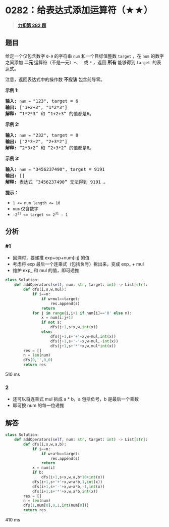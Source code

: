 # 0282：给表达式添加运算符（★★）


> <u>**[力扣第 282 题](https://leetcode.cn/problems/expression-add-operators/)**</u>

## 题目

<p>给定一个仅包含数字 <code>0-9</code> 的字符串 <code>num</code> 和一个目标值整数 <code>target</code> ，在 <code>num</code> 的数字之间添加 <strong>二元 </strong>运算符（不是一元）<code>+</code>、<code>-</code> 或 <code>*</code> ，返回 <strong>所有</strong> 能够得到 <code>target </code>的表达式。</p>

<p>注意，返回表达式中的操作数 <strong>不应该</strong> 包含前导零。</p>



<p><strong>示例 1:</strong></p>

<pre>
<strong>输入:</strong> <code>num = </code>"123", target = 6
<strong>输出: </strong>["1+2+3", "1*2*3"]
<strong>解释: </strong>“1*2*3” 和 “1+2+3” 的值都是6。
</pre>

<p><strong>示例 2:</strong></p>

<pre>
<strong>输入:</strong> <code>num = </code>"232", target = 8
<strong>输出: </strong>["2*3+2", "2+3*2"]
<strong>解释:</strong> “2*3+2” 和 “2+3*2” 的值都是8。
</pre>

<p><strong>示例 3:</strong></p>

<pre>
<strong>输入:</strong> <code>num = </code>"3456237490", target = 9191
<strong>输出: </strong>[]
<strong>解释: </strong>表达式 “3456237490” 无法得到 9191 。
</pre>



<p><strong>提示：</strong></p>

<ul>
<li><code>1 &lt;= num.length &lt;= 10</code></li>
<li><code>num</code> 仅含数字</li>
<li><code>-2<sup>31</sup> &lt;= target &lt;= 2<sup>31</sup> - 1</code></li>
</ul>


## 分析

### #1

- 回溯时，要递推 exp+op+num[i:j] 的值
- 考虑将 exp 最后一个连乘式（包括负号）拆出来，变成 exp_ + mul
- 维护 exp_ 和 mul 的值，即可递推


```python
class Solution:
    def addOperators(self, num: str, target: int) -> List[str]:
        def dfs(i,s,w,mul):
            if i==n:
                if w+mul==target:
                    res.append(s)
                return
            for j in range(i,i+1 if num[i]=='0' else n):
                x = num[i:j+1]
                if not s:
                    dfs(j+1,s+x,w,int(x))
                else:
                    dfs(j+1,s+'+'+x,w+mul,int(x))
                    dfs(j+1,s+'-'+x,w+mul,-int(x))
                    dfs(j+1,s+'*'+x,w,mul*int(x))
        res = []
        n = len(num)
        dfs(0,'',0,0)
        return res
```
510 ms

### 2

- 还可以将连乘式 mul 拆成 a * b，a 包括负号，b 是最后一个乘数
- 即可按 num 的每一位递推

## 解答

```python
class Solution:
    def addOperators(self, num: str, target: int) -> List[str]:
        def dfs(i,s,w,a,b):
            if i==n:
                if w+a*b==target:
                    res.append(s)
                return
            x = num[i]
            if b:
                dfs(i+1,s+x,w,a,b*10+int(x))
            dfs(i+1,s+'+'+x,w+a*b,1,int(x))
            dfs(i+1,s+'-'+x,w+a*b,-1,int(x))
            dfs(i+1,s+'*'+x,w,a*b,int(x))
        res = []
        n = len(num)
        dfs(1,num[0],0,1,int(num[0]))
        return res
```
410 ms
